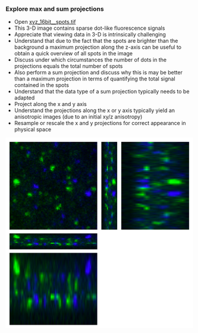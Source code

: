 ### Explore max and sum projections
- Open [xyz_16bit__spots.tif](https://github.com/NEUBIAS/training-resources/raw/master/image_data/xyz_16bit__spots.tif)
- This 3-D image contains sparse dot-like fluorescence signals
- Appreciate that viewing data in 3-D is intrinsically challenging
- Understand that due to the fact that the spots are brighter than the background a maximum projection along the z-axis can be useful to obtain a quick overview of all spots in the image
- Discuss under which circumstances the number of dots in the projections equals the total number of spots
- Also perform a sum projection and discuss why this is may be better than a maximum projection in terms of quantifying the total signal contained in the spots
- Understand that the data type of a sum projection typically needs to be adapted
- Project along the x and y axis
- Understand the projections along the x or y axis typically yield an anisotropic images (due to an initial xy/z anisotropy)
- Resample or rescale the x and y projections for correct appearance in physical space

![](/figures/projections_activity.png)

